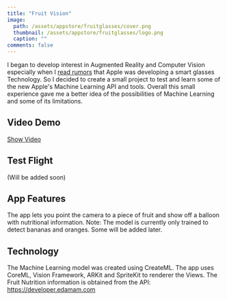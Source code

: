 ```yaml
---
title: "Fruit Vision"
image:
  path: /assets/appstore/fruitglasses/cover.png
  thumbnail: /assets/appstore/fruitglasses/logo.png
  caption: ""
comments: false
---
```


I began to develop interest in Augmented Reality and Computer Vision especially when I [read rumors](https://www.businessinsider.com/apple-smart-glasses-rumors-everything-we-know-2019-3) that Apple was developing a smart glasses Technology.
So I decided to create a small project to test and learn some of the new  Apple's Machine Learning API and tools.
Overall this small experience gave me a better idea of the possibilities of Machine Learning and some of its limitations.

## Video Demo
[Show Video](https://youtu.be/Y1IuyVyK4bc)

## Test Flight

(Will be added soon)

## App Features

The app lets you point the camera to a piece of fruit and show off a balloon with nutritional information.
Note: The model is currently only trained to detect bananas and oranges. Some will be added later.

## Technology

The Machine Learning model was created using CreateML.
The app uses CoreML, Vision Framework, ARKit and SpriteKit to renderer the Views.
The Fruit Nutrition information is obtained from the API:
https://developer.edamam.com
